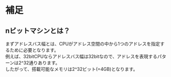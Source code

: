 # 補足
## nビットマシンとは？
まずアドレスバス幅とは、CPUがアドレス空間の中から1つのアドレスを指定するために必要となります。  
例えば、32bitCPUならアドレスバス幅は32bitなので、アドレスを表現するパターンは2^32通りあります。  
したがって、搭載可能なメモリは2^32ビット(=4GB)となります。  
